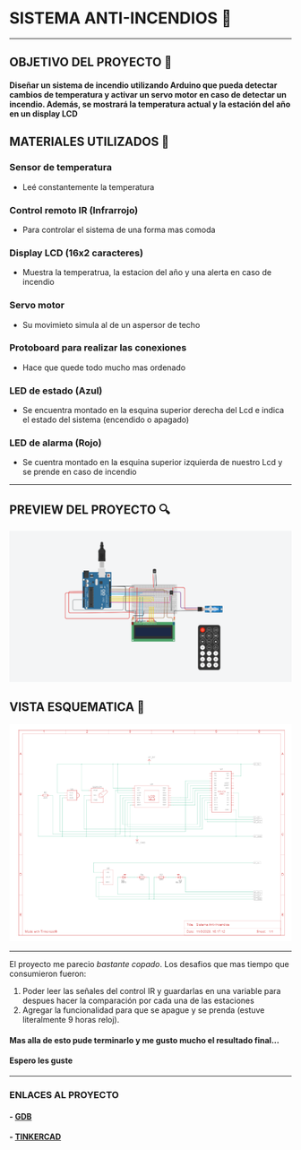 # SISTEMA ANTI-INCENDIOS 🚨

---

## OBJETIVO DEL PROYECTO 📑
#### 
**Diseñar un sistema de incendio utilizando Arduino que pueda
detectar cambios de temperatura y activar un servo motor en caso de detectar un incendio.
Además, se mostrará la temperatura actual y la estación del año en un display LCD**
#### 

## MATERIALES UTILIZADOS 🔧
### Sensor de temperatura
- Leé constantemente la temperatura 
### Control remoto IR (Infrarrojo)
- Para controlar el sistema de una forma mas comoda
### Display LCD (16x2 caracteres)
- Muestra la temperatrua, la estacion del año y una alerta en caso de incendio
### Servo motor
- Su movimieto simula al de un aspersor de techo
### Protoboard para realizar las conexiones
- Hace que quede todo mucho mas ordenado
### LED de estado (Azul) 
- Se encuentra montado en la esquina superior derecha del Lcd e indica el estado del sistema (encendido o apagado)
### LED de alarma (Rojo) 
- Se cuentra montado en la esquina superior izquierda de nuestro Lcd y se prende en caso de incendio 

---

## PREVIEW DEL PROYECTO 🔍
![img](preview.png)

## VISTA ESQUEMATICA 📐
![img](Vistaesquematica.png) 

---
El proyecto me parecio *bastante copado*. Los desafios que mas tiempo que consumieron fueron:
1. Poder leer las señales del control IR y guardarlas en una variable para despues hacer la comparación por cada una de las estaciones
2.  Agregar la funcionalidad para que se apague y se prenda (estuve literalmente 9 horas reloj).
#### Mas alla de esto pude terminarlo y me gusto mucho el resultado final...
#### **Espero les guste** 
---

### ENLACES AL PROYECTO
#### - [GDB](https://onlinegdb.com/HAFM3ZeGAx) 
#### - [TINKERCAD](https://onlinegdb.com/HAFM3ZeGAx) 
